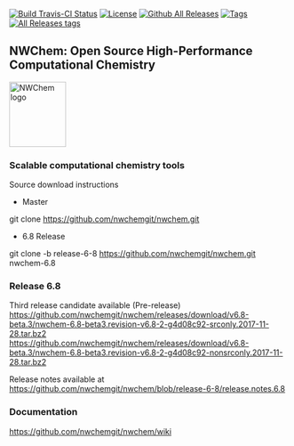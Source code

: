  



[![Build Travis-CI Status](https://travis-ci.org/nwchemgit/nwchem.svg?branch=travisci_test)](https://travis-ci.org/nwchemgit/nwchem)
[![License](https://img.shields.io/badge/license-ECL2-blue.svg)](https://raw.githubusercontent.com/nwchemgit/nwchem/master/LICENSE.md)
[![Github All Releases](https://img.shields.io/github/downloads/nwchemgit/nwchem/total.svg)](https://img.shields.io/github/downloads/nwchemgit/nwchem/total.svg)
[![Tags](https://img.shields.io/github/tag/nwchemgit/nwchem.svg)](https://img.shields.io/github/tag/nwchemgit/nwchem.svg)
[![All Releases tags](https://img.shields.io/github/release/nwchemgit/nwchem/all.svg)](https://img.shields.io/github/release/nwchemgit/nwchem/all.svg)  
 
## NWChem: Open Source High-Performance Computational Chemistry
<img alt="NWChem logo" src="https://raw.githubusercontent.com/nwchemgit/nwchem/master/contrib/git.nwchem/MS3_logo_cropped.png" align=middle width="102pt" height="117pt"/>  

### Scalable computational chemistry tools


Source download instructions

* Master

git clone https://github.com/nwchemgit/nwchem.git

* 6.8 Release

git clone  -b release-6-8 https://github.com/nwchemgit/nwchem.git nwchem-6.8

### Release 6.8

Third release candidate available (Pre-release)  
https://github.com/nwchemgit/nwchem/releases/download/v6.8-beta.3/nwchem-6.8-beta3.revision-v6.8-2-g4d08c92-srconly.2017-11-28.tar.bz2  
https://github.com/nwchemgit/nwchem/releases/download/v6.8-beta.3/nwchem-6.8-beta3.revision-v6.8-2-g4d08c92-nonsrconly.2017-11-28.tar.bz2

Release notes available at  
https://github.com/nwchemgit/nwchem/blob/release-6-8/release.notes.6.8

### Documentation
https://github.com/nwchemgit/nwchem/wiki
